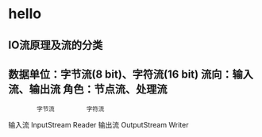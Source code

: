 #   hello
##  IO流原理及流的分类
数据单位：字节流(8 bit)、字符流(16 bit)
流向：输入流、输出流
角色：节点流、处理流 
---
            字节流         字符流
输入流     InputStream     Reader
输出流     OutputStream    Writer